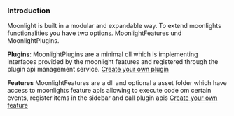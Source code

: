 ### Introduction

Moonlight is built in a modular and expandable way. To extend moonlights functionalities you have two options. MoonlightFeatures und MoonlightPlugins.

**Plugins**:
MoonlightPlugins are a minimal dll which is implementing interfaces provided by the moonlight features and registered through the plugin api management service. [Create your own plugin](/moonlight/dev/plugins)

**Features**
MoonlightFeatures are a dll and optional a asset folder which have access to moonlights feature apis allowing to execute code om certain events, register items in the sidebar and call plugin apis [Create your own feature](/moonlight/dev/features)